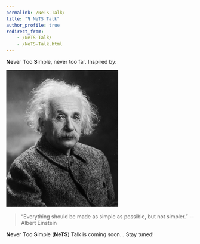 ```yaml
---
permalink: /NeTS-Talk/
title: "🎙️ NeTS Talk"
author_profile: true
redirect_from:
    - /NeTS-Talk/
    - /NeTS-Talk.html
---
```


**Ne**ver **T**oo **S**imple, never too far. Inspired by:

<img src="https://raw.githubusercontent.com/yuhangsong/yuhangsong.github.io/master/files/Albert_Einstein_1947.jpg" alt="Albert Einstein" width="300">

> “Everything should be made as simple as possible, but not simpler.” 
> -- Albert Einstein

**Ne**ver **T**oo **S**imple (**NeTS**) Talk is coming soon... Stay tuned!